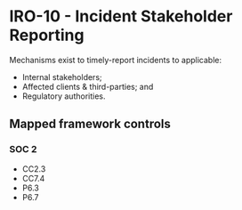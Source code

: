 # IRO-10 - Incident Stakeholder Reporting
Mechanisms exist to timely-report incidents to applicable:
 - Internal stakeholders; 
 - Affected clients & third-parties; and
 - Regulatory authorities.
## Mapped framework controls
### SOC 2
- CC2.3
- CC7.4
- P6.3
- P6.7